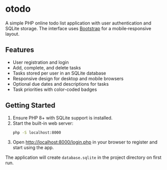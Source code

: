# otodo

A simple PHP online todo list application with user authentication and SQLite storage. The interface uses [Bootstrap](https://getbootstrap.com/) for a mobile‑responsive layout.

## Features

- User registration and login
- Add, complete, and delete tasks
- Tasks stored per user in an SQLite database
- Responsive design for desktop and mobile browsers
- Optional due dates and descriptions for tasks
- Task priorities with color-coded badges

## Getting Started

1. Ensure PHP 8+ with SQLite support is installed.
2. Start the built-in web server:
   ```bash
   php -S localhost:8000
   ```
3. Open <http://localhost:8000/login.php> in your browser to register and start using the app.

The application will create `database.sqlite` in the project directory on first run.

